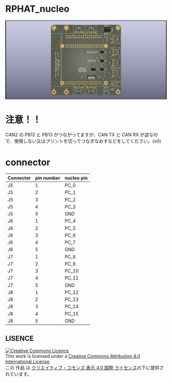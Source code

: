 # RPHAT_nucleo
![3Dimage](RPHAT_nucleo.png "RPHAT_nucleo.png")
# 注意！！
CAN2 の PB12 と PB13 がつながってますが、CAN TX と CAN RX が逆なので、使用しない又はプリントを切ってつなぎなおすなどをしてください。(v0)
# connector
|Connector|pin number|nucleo pin|
|---|---|---|
J5|1|PC_0
J5|2|PC_1
J5|3|PC_2
J5|4|PC_3
J5|5|GND
J6|1|PC_4
J6|2|PC_5
J6|3|PC_6
J6|4|PC_7
J6|5|GND
J7|1|PC_8
J7|2|PC_9
J7|3|PC_10
J7|4|PC_11
J7|5|GND
J8|1|PC_12
J8|2|PC_13
J8|3|PC_14
J8|4|PC_15
J8|5|GND
## LISENCE
<a rel="license" href="http://creativecommons.org/licenses/by/4.0/"><img alt="Creative Commons Licence" style="border-width:0" src="https://i.creativecommons.org/l/by/4.0/88x31.png" /></a><br />This work is licensed under a <a rel="license" href="http://creativecommons.org/licenses/by/4.0/">Creative Commons Attribution 4.0 International License</a>.
<br />この 作品 は <a rel="license" href="http://creativecommons.org/licenses/by/4.0/">クリエイティブ・コモンズ 表示 4.0 国際 ライセンス</a>の下に提供されています。
